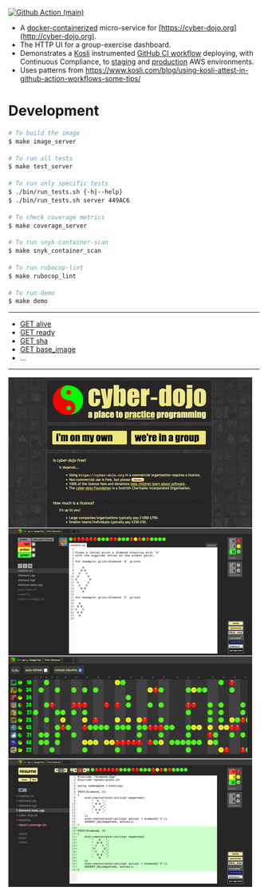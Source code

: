 [![Github Action (main)](https://github.com/cyber-dojo/dashboard/actions/workflows/commit_trigger.yml/badge.svg?branch=main)](https://github.com/cyber-dojo/dashboard/actions)


- A [docker-containerized](https://registry.hub.docker.com/r/cyberdojo/dashboard) micro-service for [https://cyber-dojo.org](http://cyber-dojo.org).
- The HTTP UI for a group-exercise dashboard.
- Demonstrates a [Kosli](https://www.kosli.com/) instrumented [GitHub CI workflow](https://app.kosli.com/cyber-dojo/flows/dashboard-ci/trails/) 
  deploying, with Continuous Compliance, to [staging](https://app.kosli.com/cyber-dojo/environments/aws-beta/snapshots/) and [production](https://app.kosli.com/cyber-dojo/environments/aws-prod/snapshots/) AWS environments.
- Uses patterns from https://www.kosli.com/blog/using-kosli-attest-in-github-action-workflows-some-tips/

# Development

```bash
# To build the image
$ make image_server

# To run all tests
$ make test_server

# To run only specific tests
$ ./bin/run_tests.sh {-h|--help}
$ ./bin/run_tests.sh server 449AC6

# To check coverage metrics
$ make coverage_server

# To run snyk-container-scan
$ make snyk_container_scan

# To run rubocop-lint
$ make rubocop_lint

# To run demo
$ make demo
```

- - - -
* [GET alive](docs/api.md#get-alive)  
* [GET ready](docs/api.md#get-ready)
* [GET sha](docs/api.md#get-sha)
* [GET base_image](docs/api.md#get-base-image)
* ...

- - - -
![cyber-dojo.org home page](https://github.com/cyber-dojo/cyber-dojo/blob/master/shared/home_page_snapshot.png)
